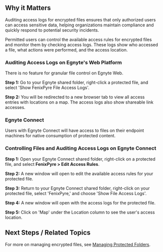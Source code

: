 
## Why it Matters
Auditing access logs for encrypted files ensures that only authorized users can access sensitive data, helping organizations maintain compliance and quickly respond to potential security incidents.

Permitted users can control the available access rules for encrypted files and monitor them by checking access logs. These logs show who accessed a file, what actions were performed, and the access location.

### Auditing Access Logs on Egnyte's Web Platform
There is no feature for granular file control on Egnyte Web.

**Step 1:** Go to your Egnyte shared folder, right-click a protected file, and select 'Show FenixPyre File Access Logs'.

<!-- IMG: ./media/access-logs/screenshot1.png | Alt: Right-click menu for showing access logs -->

**Step 2:** You will be redirected to a new browser tab to view all access entries with locations on a map. The access logs also show shareable link accesses.

<!-- IMG: ./media/access-logs/screenshot2.png | Alt: Access logs with map view -->

### Egnyte Connect
Users with Egnyte Connect will have access to files on their endpoint machines for native consumption of protected content.

<!-- IMG: ./media/access-logs/screenshot3.png | Alt: Egnyte Connect file access -->

### Controlling Files and Auditing Access Logs on Egnyte Connect

**Step 1:** Open your Egnyte Connect shared folder, right-click on a protected file, and select **FenixPyre > Edit Access Rules**.

<!-- IMG: ./media/access-logs/screenshot4.png | Alt: Right-click menu for editing access rules -->

**Step 2:** A new window will open to edit the available access rules for your protected file.

<!-- IMG: ./media/access-logs/screenshot5.png | Alt: Window for editing access rules -->

**Step 3:** Return to your Egnyte Connect shared folder, right-click on your protected file, select 'FenixPyre,' and choose 'Show File Access Logs'.

<!-- IMG: ./media/access-logs/screenshot6.png | Alt: Right-click menu for access logs -->

**Step 4:** A new window will open with the access logs for the protected file.

<!-- IMG: ./media/access-logs/screenshot7.png | Alt: Access logs window -->

**Step 5:** Click on 'Map' under the Location column to see the user's access location.

<!-- IMG: ./media/access-logs/screenshot9.png | Alt: Map view of access location -->

## Next Steps / Related Topics
For more on managing encrypted files, see [Managing Protected Folders](/05-user-guide/managing-protected-folders.md).
